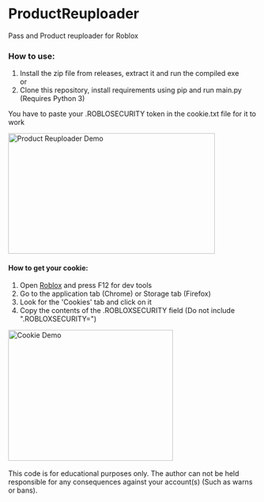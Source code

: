 # ProductReuploader
Pass and Product reuploader for Roblox

<h3>How to use:</h3>
<ol>
<li>Install the zip file from releases, extract it and run the compiled exe</li>
  or
<li>Clone this repository, install requirements using pip and run main.py (Requires Python 3)</li>
</ol>

You have to paste your .ROBLOSECURITY token in the cookie.txt file for it to work

<img src="https://github.com/user-attachments/assets/99f44bd7-9270-4f90-80ef-e23c8d8ad304" width="418" height="244" alt="Product Reuploader Demo">

<h4>How to get your cookie:</h4>
<ol>
<li>Open <a href="https://www.roblox.com/home">Roblox</a> and press F12 for dev tools</li>
<li>Go to the application tab (Chrome) or Storage tab (Firefox)</li>
<li>Look for the 'Cookies' tab and click on it</li>
<li>Copy the contents of the .ROBLOXSECURITY field (Do not include ".ROBLOXSECURITY=")</li>
</ol>

<img src="https://github.com/user-attachments/assets/2c0dc8fc-7c09-4284-b6e8-f2e7d57df6ab" width="333" height="265" alt="Cookie Demo">
<br></br>
This code is for educational purposes only.
The author can not be held responsible for any consequences against your account(s) (Such as warns or bans).
